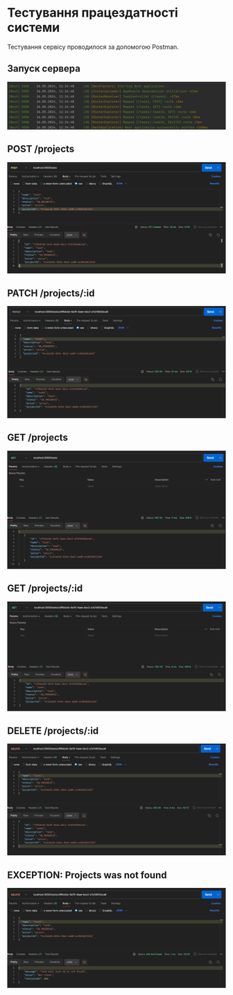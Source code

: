 # Тестування працездатності системи

Тестування сервісу проводилося за допомогою Postman.

## Запуск сервера

<p align="center">
    <img src="./media/start.png">
</p>

## POST /projects

<p align="center">
    <img src="./media/post.png">
</p>

## PATCH /projects/:id

<p align="center">
    <img src="./media/patch.png">
</p>

## GET /projects

<p align="center">
    <img src="./media/getAll.png">
</p>

## GET /projects/:id

<p align="center">
    <img src="./media/get.png">
</p>

## DELETE /projects/:id

<p align="center">
    <img src="./media/delete.png">
</p>

## EXCEPTION: Projects was not found

<p align="center">
    <img src="./media/exception.png">
</p>
